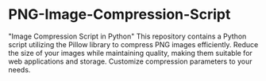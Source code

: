 # PNG-Image-Compression-Script
"Image Compression Script in Python"  This repository contains a Python script utilizing the Pillow library to compress PNG images efficiently. Reduce the size of your images while maintaining quality, making them suitable for web applications and storage. Customize compression parameters to your needs.
